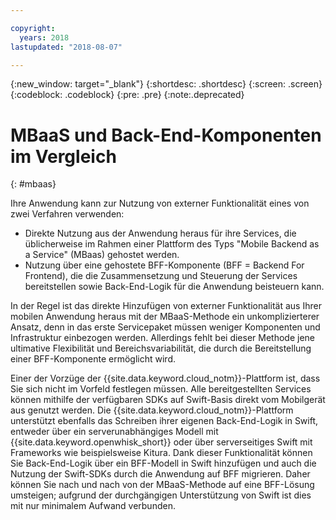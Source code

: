 ```yaml
---

copyright:
  years: 2018
lastupdated: "2018-08-07"

---
```

{:new_window: target="_blank"}
{:shortdesc: .shortdesc}
{:screen: .screen}
{:codeblock: .codeblock}
{:pre: .pre}
{:note:.deprecated}

# MBaaS und Back-End-Komponenten im Vergleich
{: #mbaas}

Ihre Anwendung kann zur Nutzung von externer Funktionalität eines von
zwei Verfahren verwenden:
* Direkte Nutzung aus der Anwendung heraus für ihre Services, die
üblicherweise im Rahmen einer Plattform des Typs "Mobile Backend as a
Service"
(MBaas) gehostet werden.
* Nutzung über eine gehostete BFF-Komponente (BFF = Backend For
Frontend), die die Zusammensetzung und Steuerung der Services bereitstellen
sowie Back-End-Logik für die Anwendung beisteuern kann.

In der Regel ist das direkte Hinzufügen von externer Funktionalität aus
Ihrer mobilen Anwendung heraus mit der MBaaS-Methode ein unkomplizierterer
Ansatz, denn in das erste Servicepaket müssen weniger Komponenten und
Infrastruktur einbezogen werden. Allerdings fehlt bei dieser Methode jene
ultimative Flexibilität und Bereichsvariabilität, die durch die Bereitstellung
einer BFF-Komponente ermöglicht wird.

Einer der Vorzüge der {{site.data.keyword.cloud_notm}}-Plattform
ist, dass Sie sich nicht im Vorfeld festlegen müssen. Alle bereitgestellten
Services können mithilfe der verfügbaren SDKs auf Swift-Basis direkt vom
Mobilgerät aus genutzt werden. Die
{{site.data.keyword.cloud_notm}}-Plattform unterstützt ebenfalls das
Schreiben ihrer eigenen Back-End-Logik in Swift, entweder über ein
serverunabhängiges Modell mit
{{site.data.keyword.openwhisk_short}} oder über serverseitiges Swift
mit Frameworks wie beispielsweise Kitura. Dank dieser Funktionalität können Sie
Back-End-Logik über ein BFF-Modell in Swift hinzufügen und auch die Nutzung der
Swift-SDKs durch die Anwendung auf BFF migrieren. Daher können Sie nach und
nach von der MBaaS-Methode auf eine BFF-Lösung umsteigen; aufgrund der
durchgängigen Unterstützung von Swift ist dies mit nur
minimalem Aufwand verbunden.
